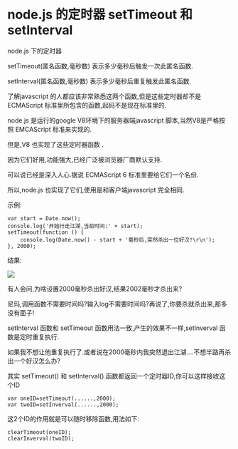 node.js 的定时器 setTimeout 和 setInterval
==========================================

node.js 下的定时器 

setTimeout(匿名函数,毫秒数) 表示多少毫秒后触发一次此匿名函数.

setInterval(匿名函数,毫秒数)  表示多少毫秒后重复触发此匿名函数.

了解javascript 的人都应该非常熟悉这两个函数,但是这些定时器却不是 ECMAScript 标准里所包含的函数,起码不是现在标准里的.

node.js 是运行的google V8环境下的服务器端javascript 脚本,当然V8是严格按照 EMCAScript 标准来实现的.

但是,V8 也实现了这些定时器函数 .

因为它们好用,功能强大,已经广泛被浏览器厂商默认支持.

可以说已经是深入人心.据说 ECMAScript 6 标准里要给它们一个名份.

所以,node.js 也实现了它们,使用是和客户端javascript 完全相同.

示例:

    var start = Date.now();
    console.log('开始行走江湖,当前时间:' + start);
    setTimeout(function () {
        console.log(Date.now() - start + '毫秒后,突然杀出一位好汉!\r\n');
    }, 2000);

结果:

![](http://biangbiangpic.b0.upaiyun.com/blog/157b007b280bc93bf08fb9de7c68040b.png)

有人会问,为啥设置2000毫秒杀出好汉,结果2002毫秒才杀出来?

尼玛,调用函数不需要时间吗?输入log不需要时间吗?再说了,你要杀就杀出来,那多没有面子!

setInterval 函数和 setTimeout 函数用法一致,产生的效果不一样,setInverval 函数是定时重复执行.

如果我不想让他重复执行了.或者说在2000毫秒内我突然退出江湖....不想半路再杀出一个好汉怎么办?

其实 setTimeout()  和 setInterval() 函数都返回一个定时器ID,你可以这样接收这个ID

    var oneID=setTimeout(......,2000);
    var twoID=setInverval(......,2000);

这2个ID的作用就是可以随时移除函数,用法如下:

    clearTimeout(oneID);
    clearInverval(twoID);
